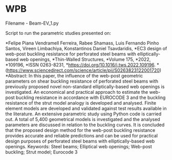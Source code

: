 # WPB

Filename - Beam-EV_1.py

Script to run the parametric studies presented on:

*Felipe Piana Vendramell Ferreira, Rabee Shamass, Luis Fernando Pinho Santos, Vireen Limbachiya, Konstantinos Daniel Tsavdaridis,
*EC3 design of web-post buckling resistance for perforated steel beams with elliptically-based web openings,
*Thin-Walled Structures,
*Volume 175,
*2022,
*109196,
*ISSN 0263-8231,
*https://doi.org/10.1016/j.tws.2022.109196.
*(https://www.sciencedirect.com/science/article/pii/S0263823122001720)
*Abstract: In this paper, the influence of the web-post geometric parameters on shear buckling resistance of perforated steel beams with previously proposed novel non-standard elliptically-based web openings is investigated. An economical and practical approach to estimate the web-post buckling resistance in accordance with EUROCODE 3 and the buckling resistance of the strut model analogy is developed and analysed. Finite element models are developed and validated against test results available in the literature. An extensive parametric study using Python code is carried out. A total of 5,400 geometrical models is investigated and the analysed parameters are discussed in relation to the buckling curves. It is concluded that the proposed design method for the web-post buckling resistance provides accurate and reliable predictions and can be used for practical design purposes of perforated steel beams with elliptically-based web openings.
Keywords: Steel beams; Elliptical web openings; Web-post buckling; Strut model; Eurocode 3
